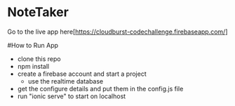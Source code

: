 # NoteTaker

Go to the live app here[https://cloudburst-codechallenge.firebaseapp.com/]

#How to Run App
- clone this repo
- npm install
- create a firebase account and start a project
  - use the realtime database
- get the configure details and put them in the config.js file
- run "ionic serve" to start on localhost
